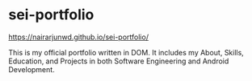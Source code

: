 # sei-portfolio

https://nairarjunwd.github.io/sei-portfolio/


This is my official portfolio written in DOM. It includes my About, Skills, Education, and Projects in both Software Engineering and Android Development.
